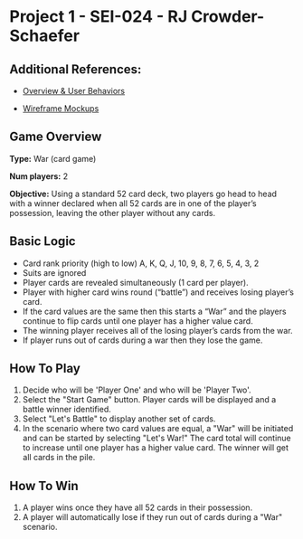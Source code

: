 
# Project 1 - SEI-024 - RJ Crowder-Schaefer

## Additional References:

* [Overview & User Behaviors](https://docs.google.com/document/d/1q5OINmezczvxB7SqI4vA7HNZpvmRJ5ot9DSpHzc-dcM/edit?usp=sharing)

* [Wireframe Mockups](https://www.figma.com/file/sgrSk5PUlpyOf4voi0thmm/Project-1---War---Wireframing?node-id=0%3A1&t=PREep9noM7QPLZom-1)

## Game Overview

**Type:** War (card game)

**Num players:** 2

**Objective:** Using a standard 52 card deck, two players go head to head with a winner declared when all 52 cards are in one of the player’s possession, leaving the other player without any cards.

## Basic Logic

* Card rank priority (high to low) A, K, Q, J, 10, 9, 8, 7, 6, 5, 4, 3, 2
* Suits are ignored
* Player cards are revealed simultaneously (1 card per player).
* Player with higher card wins round (“battle”) and receives losing player’s card.
* If the card values are the same then this starts a “War” and the players continue to flip cards until one player has a higher value card.
* The winning player receives all of the losing player’s cards from the war.
* If player runs out of cards during a war then they lose the game.

## How To Play

1. Decide who will be 'Player One' and who will be 'Player Two'.
2. Select the "Start Game" button. Player cards will be displayed and a battle winner identified.
3. Select "Let's Battle" to display another set of cards.
4. In the scenario where two card values are equal, a "War" will be initiated and can be started by selecting "Let's War!" The card total will continue to increase until one player has a higher value card. The winner will get all cards in the pile.

## How To Win

1. A player wins once they have all 52 cards in their possession.
2. A player will automatically lose if they run out of cards during a "War" scenario.


